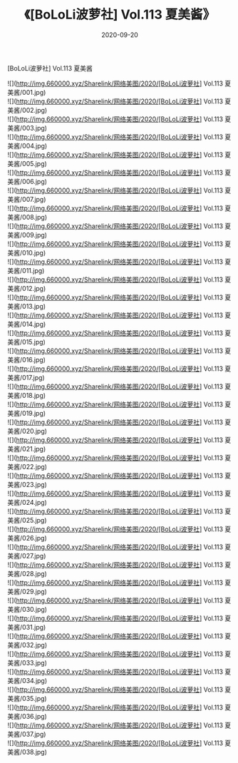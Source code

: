 ﻿---
layout: post
title:  《[BoLoLi波萝社] Vol.113 夏美酱》
date:   2020-09-20
img: http://img.660000.xyz/Sharelink/网络美图/2020/[BoLoLi波萝社] Vol.113 夏美酱/000.jpg
categories: [美女, 清纯, 唯美]
---

[BoLoLi波萝社] Vol.113 夏美酱

  ![](http://img.660000.xyz/Sharelink/网络美图/2020/[BoLoLi波萝社] Vol.113 夏美酱/001.jpg) <br> ![](http://img.660000.xyz/Sharelink/网络美图/2020/[BoLoLi波萝社] Vol.113 夏美酱/002.jpg) <br> ![](http://img.660000.xyz/Sharelink/网络美图/2020/[BoLoLi波萝社] Vol.113 夏美酱/003.jpg) <br> ![](http://img.660000.xyz/Sharelink/网络美图/2020/[BoLoLi波萝社] Vol.113 夏美酱/004.jpg) <br> ![](http://img.660000.xyz/Sharelink/网络美图/2020/[BoLoLi波萝社] Vol.113 夏美酱/005.jpg) <br> ![](http://img.660000.xyz/Sharelink/网络美图/2020/[BoLoLi波萝社] Vol.113 夏美酱/006.jpg) <br> ![](http://img.660000.xyz/Sharelink/网络美图/2020/[BoLoLi波萝社] Vol.113 夏美酱/007.jpg) <br> ![](http://img.660000.xyz/Sharelink/网络美图/2020/[BoLoLi波萝社] Vol.113 夏美酱/008.jpg) <br> ![](http://img.660000.xyz/Sharelink/网络美图/2020/[BoLoLi波萝社] Vol.113 夏美酱/009.jpg) <br> ![](http://img.660000.xyz/Sharelink/网络美图/2020/[BoLoLi波萝社] Vol.113 夏美酱/010.jpg) <br> ![](http://img.660000.xyz/Sharelink/网络美图/2020/[BoLoLi波萝社] Vol.113 夏美酱/011.jpg) <br> ![](http://img.660000.xyz/Sharelink/网络美图/2020/[BoLoLi波萝社] Vol.113 夏美酱/012.jpg) <br> ![](http://img.660000.xyz/Sharelink/网络美图/2020/[BoLoLi波萝社] Vol.113 夏美酱/013.jpg) <br> ![](http://img.660000.xyz/Sharelink/网络美图/2020/[BoLoLi波萝社] Vol.113 夏美酱/014.jpg) <br> ![](http://img.660000.xyz/Sharelink/网络美图/2020/[BoLoLi波萝社] Vol.113 夏美酱/015.jpg) <br> ![](http://img.660000.xyz/Sharelink/网络美图/2020/[BoLoLi波萝社] Vol.113 夏美酱/016.jpg) <br> ![](http://img.660000.xyz/Sharelink/网络美图/2020/[BoLoLi波萝社] Vol.113 夏美酱/017.jpg) <br> ![](http://img.660000.xyz/Sharelink/网络美图/2020/[BoLoLi波萝社] Vol.113 夏美酱/018.jpg) <br> ![](http://img.660000.xyz/Sharelink/网络美图/2020/[BoLoLi波萝社] Vol.113 夏美酱/019.jpg) <br> ![](http://img.660000.xyz/Sharelink/网络美图/2020/[BoLoLi波萝社] Vol.113 夏美酱/020.jpg) <br> ![](http://img.660000.xyz/Sharelink/网络美图/2020/[BoLoLi波萝社] Vol.113 夏美酱/021.jpg) <br> ![](http://img.660000.xyz/Sharelink/网络美图/2020/[BoLoLi波萝社] Vol.113 夏美酱/022.jpg) <br> ![](http://img.660000.xyz/Sharelink/网络美图/2020/[BoLoLi波萝社] Vol.113 夏美酱/023.jpg) <br> ![](http://img.660000.xyz/Sharelink/网络美图/2020/[BoLoLi波萝社] Vol.113 夏美酱/024.jpg) <br> ![](http://img.660000.xyz/Sharelink/网络美图/2020/[BoLoLi波萝社] Vol.113 夏美酱/025.jpg) <br> ![](http://img.660000.xyz/Sharelink/网络美图/2020/[BoLoLi波萝社] Vol.113 夏美酱/026.jpg) <br> ![](http://img.660000.xyz/Sharelink/网络美图/2020/[BoLoLi波萝社] Vol.113 夏美酱/027.jpg) <br> ![](http://img.660000.xyz/Sharelink/网络美图/2020/[BoLoLi波萝社] Vol.113 夏美酱/028.jpg) <br> ![](http://img.660000.xyz/Sharelink/网络美图/2020/[BoLoLi波萝社] Vol.113 夏美酱/029.jpg) <br> ![](http://img.660000.xyz/Sharelink/网络美图/2020/[BoLoLi波萝社] Vol.113 夏美酱/030.jpg) <br> ![](http://img.660000.xyz/Sharelink/网络美图/2020/[BoLoLi波萝社] Vol.113 夏美酱/031.jpg) <br> ![](http://img.660000.xyz/Sharelink/网络美图/2020/[BoLoLi波萝社] Vol.113 夏美酱/032.jpg) <br> ![](http://img.660000.xyz/Sharelink/网络美图/2020/[BoLoLi波萝社] Vol.113 夏美酱/033.jpg) <br> ![](http://img.660000.xyz/Sharelink/网络美图/2020/[BoLoLi波萝社] Vol.113 夏美酱/034.jpg) <br> ![](http://img.660000.xyz/Sharelink/网络美图/2020/[BoLoLi波萝社] Vol.113 夏美酱/035.jpg) <br> ![](http://img.660000.xyz/Sharelink/网络美图/2020/[BoLoLi波萝社] Vol.113 夏美酱/036.jpg) <br> ![](http://img.660000.xyz/Sharelink/网络美图/2020/[BoLoLi波萝社] Vol.113 夏美酱/037.jpg) <br> ![](http://img.660000.xyz/Sharelink/网络美图/2020/[BoLoLi波萝社] Vol.113 夏美酱/038.jpg) <br>
